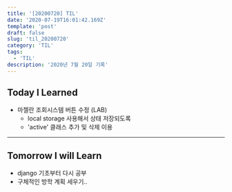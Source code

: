 ```yaml
---
title: '[20200720] TIL'
date: '2020-07-19T16:01:42.169Z'
template: 'post'
draft: false
slug: 'til_20200720'
category: 'TIL'
tags:
  - 'TIL'
description: '2020년 7월 20일 기록'
---
```


## Today I Learned

- 마젤란 조회시스템 버튼 수정 (LAB)
  - local storage 사용해서 상태 저장되도록
  - 'active' 클래스 추가 및 삭제 이용

<hr>

## Tomorrow I will Learn

- django 기초부터 다시 공부
- 구체적인 방학 계획 세우기..
